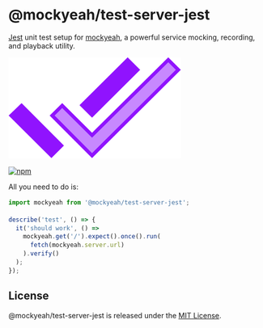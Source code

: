 # @mockyeah/test-server-jest

[Jest](https://jestjs.io) unit test setup for [mockyeah](https://github.com/mockyeah/mockyeah),
a powerful service mocking, recording, and playback utility.

<img src="https://raw.githubusercontent.com/mockyeah/mockyeah/master/packages/mockyeah-docs/src/images/logo/mockyeah-600.png" height="200" />

[![npm](https://img.shields.io/npm/v/@mockyeah/test-server-jest.svg)](https://www.npmjs.com/package/@mockyeah/test-server-jest)

All you need to do is:

```js
import mockyeah from '@mockyeah/test-server-jest';

describe('test', () => {
  it('should work', () =>
    mockyeah.get('/').expect().once().run(
      fetch(mockyeah.server.url)
    ).verify()
  );
});
```

## License

@mockyeah/test-server-jest is released under the [MIT License](https://opensource.org/licenses/MIT).
